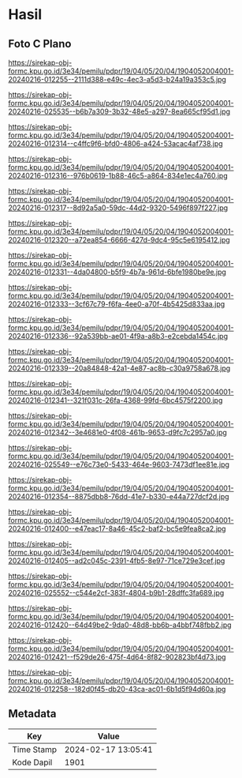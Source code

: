 # Hasil

## Foto C Plano

https://sirekap-obj-formc.kpu.go.id/3e34/pemilu/pdpr/19/04/05/20/04/1904052004001-20240216-012255--2111d388-e49c-4ec3-a5d3-b24a19a353c5.jpg

https://sirekap-obj-formc.kpu.go.id/3e34/pemilu/pdpr/19/04/05/20/04/1904052004001-20240216-025535--b6b7a309-3b32-48e5-a297-8ea665cf95d1.jpg

https://sirekap-obj-formc.kpu.go.id/3e34/pemilu/pdpr/19/04/05/20/04/1904052004001-20240216-012314--c4ffc9f6-bfd0-4806-a424-53acac4af738.jpg

https://sirekap-obj-formc.kpu.go.id/3e34/pemilu/pdpr/19/04/05/20/04/1904052004001-20240216-012316--976b0619-1b88-46c5-a864-834e1ec4a760.jpg

https://sirekap-obj-formc.kpu.go.id/3e34/pemilu/pdpr/19/04/05/20/04/1904052004001-20240216-012317--8d92a5a0-59dc-44d2-9320-5496f897f227.jpg

https://sirekap-obj-formc.kpu.go.id/3e34/pemilu/pdpr/19/04/05/20/04/1904052004001-20240216-012320--a72ea854-6666-427d-9dc4-95c5e6195412.jpg

https://sirekap-obj-formc.kpu.go.id/3e34/pemilu/pdpr/19/04/05/20/04/1904052004001-20240216-012331--4da04800-b5f9-4b7a-961d-6bfe1980be9e.jpg

https://sirekap-obj-formc.kpu.go.id/3e34/pemilu/pdpr/19/04/05/20/04/1904052004001-20240216-012333--3cf67c79-f6fa-4ee0-a70f-4b5425d833aa.jpg

https://sirekap-obj-formc.kpu.go.id/3e34/pemilu/pdpr/19/04/05/20/04/1904052004001-20240216-012336--92a539bb-ae01-4f9a-a8b3-e2cebda1454c.jpg

https://sirekap-obj-formc.kpu.go.id/3e34/pemilu/pdpr/19/04/05/20/04/1904052004001-20240216-012339--20a84848-42a1-4e87-ac8b-c30a9758a678.jpg

https://sirekap-obj-formc.kpu.go.id/3e34/pemilu/pdpr/19/04/05/20/04/1904052004001-20240216-012341--321f031c-26fa-4368-99fd-6bc4575f2200.jpg

https://sirekap-obj-formc.kpu.go.id/3e34/pemilu/pdpr/19/04/05/20/04/1904052004001-20240216-012342--3e4681e0-4f08-461b-9653-d9fc7c2957a0.jpg

https://sirekap-obj-formc.kpu.go.id/3e34/pemilu/pdpr/19/04/05/20/04/1904052004001-20240216-025549--e76c73e0-5433-464e-9603-7473df1ee81e.jpg

https://sirekap-obj-formc.kpu.go.id/3e34/pemilu/pdpr/19/04/05/20/04/1904052004001-20240216-012354--8875dbb8-76dd-41e7-b330-e44a727dcf2d.jpg

https://sirekap-obj-formc.kpu.go.id/3e34/pemilu/pdpr/19/04/05/20/04/1904052004001-20240216-012400--e47eac17-8a46-45c2-baf2-bc5e9fea8ca2.jpg

https://sirekap-obj-formc.kpu.go.id/3e34/pemilu/pdpr/19/04/05/20/04/1904052004001-20240216-012405--ad2c045c-2391-4fb5-8e97-71ce729e3cef.jpg

https://sirekap-obj-formc.kpu.go.id/3e34/pemilu/pdpr/19/04/05/20/04/1904052004001-20240216-025552--c544e2cf-383f-4804-b9b1-28dffc3fa689.jpg

https://sirekap-obj-formc.kpu.go.id/3e34/pemilu/pdpr/19/04/05/20/04/1904052004001-20240216-012420--64d49be2-9da0-48d8-bb6b-a4bbf748fbb2.jpg

https://sirekap-obj-formc.kpu.go.id/3e34/pemilu/pdpr/19/04/05/20/04/1904052004001-20240216-012421--f529de26-475f-4d64-8f82-902823bf4d73.jpg

https://sirekap-obj-formc.kpu.go.id/3e34/pemilu/pdpr/19/04/05/20/04/1904052004001-20240216-012258--182d0f45-db20-43ca-ac01-6b1d5f94d60a.jpg


## Metadata

| Key        | Value               |
| ---------- | ------------------- |
| Time Stamp | 2024-02-17 13:05:41 |
| Kode Dapil | 1901                |



